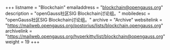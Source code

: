 +++
listname = "Blockchain"
emailaddress = "blockchain@opengauss.org"
description = "openGauss社区SIG Blockchain讨论组。"
mobiledesc = "openGauss社区SIG Blockchain讨论组。"
archive = "Archive"
websitelink = "https://mailweb.opengauss.org/postorius/lists/blockchain.opengauss.org"
archivelink = "https://mailweb.opengauss.org/hyperkitty/list/blockchain@opengauss.org"
weight =  19
+++